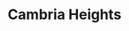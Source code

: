 ---
slug: acp-cambria-heights
title: Cambria Heights
address: 206-20 Linden Blvd.
state: New York
stateAbbreviation: NY
city: Cambria Heights
postal: 11411
url: (https://www.radnet.com/lhr-acpny/locations/acp-cambria-heights)
htmlHead:    null
body:    null
appointmentUrl: (https://www.radnet.com/lenox-hill-radiology/for-patients/request-appointment)
walkInTitle: Walk-In Hours
walkInDetails: Mon - Fri | 8:00 am - 4:00 pm
places:
- {
    name: "Lenox Hill Radiology | Cambria Heights",
    longitude: -73.735770000000,
    latitude: 40.693780000000,
}
---